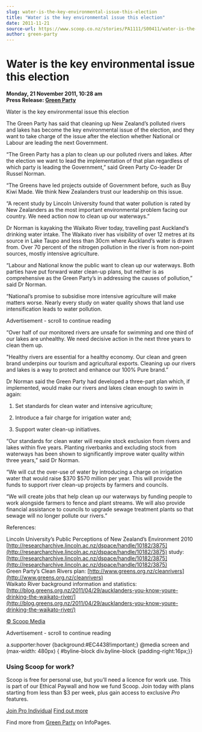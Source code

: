 ```yaml
---
slug: water-is-the-key-environmental-issue-this-election
title: "Water is the key environmental issue this election"
date: 2011-11-21
source-url: https://www.scoop.co.nz/stories/PA1111/S00411/water-is-the-key-environmental-issue-this-election.htm
author: green-party
---
```

Water is the key environmental issue this election
==================================================

**Monday, 21 November 2011, 10:28 am**  
**Press Release: [Green Party](https://info.scoop.co.nz/Green_Party)**

Water is the key environmental issue this election

The Green Party has said that cleaning up New Zealand’s polluted rivers and lakes has become the key environmental issue of the election, and they want to take charge of the issue after the election whether National or Labour are leading the next Government.

“The Green Party has a plan to clean up our polluted rivers and lakes. After the election we want to lead the implementation of that plan regardless of which party is leading the Government,” said Green Party Co-leader Dr Russel Norman.

“The Greens have led projects outside of Government before, such as Buy Kiwi Made. We think New Zealanders trust our leadership on this issue.

“A recent study by Lincoln University found that water pollution is rated by New Zealanders as the most important environmental problem facing our country. We need action now to clean up our waterways.”

Dr Norman is kayaking the Waikato River today, travelling past Auckland’s drinking water intake. The Waikato river has visibility of over 12 metres at its source in Lake Taupo and less than 30cm where Auckland’s water is drawn from. Over 70 percent of the nitrogen pollution in the river is from non-point sources, mostly intensive agriculture.

“Labour and National know the public want to clean up our waterways. Both parties have put forward water clean-up plans, but neither is as comprehensive as the Green Party’s in addressing the causes of pollution,” said Dr Norman.

“National’s promise to subsidise more intensive agriculture will make matters worse. Nearly every study on water quality shows that land use intensification leads to water pollution.

Advertisement - scroll to continue reading





“Over half of our monitored rivers are unsafe for swimming and one third of our lakes are unhealthy. We need decisive action in the next three years to clean them up.

"Healthy rivers are essential for a healthy economy. Our clean and green brand underpins our tourism and agricultural exports. Cleaning up our rivers and lakes is a way to protect and enhance our 100% Pure brand.”

Dr Norman said the Green Party had developed a three-part plan which, if implemented, would make our rivers and lakes clean enough to swim in again:

1) Set standards for clean water and intensive agriculture;

2) Introduce a fair charge for irrigation water and;

3) Support water clean-up initiatives.

“Our standards for clean water will require stock exclusion from rivers and lakes within five years. Planting riverbanks and excluding stock from waterways has been shown to significantly improve water quality within three years,” said Dr Norman.

“We will cut the over-use of water by introducing a charge on irrigation water that would raise $370 $570 million per year. This will provide the funds to support river clean-up projects by farmers and councils.

“We will create jobs that help clean up our waterways by funding people to work alongside farmers to fence and plant streams. We will also provide financial assistance to councils to upgrade sewage treatment plants so that sewage will no longer pollute our rivers.”

References:

Lincoln University’s Public Perceptions of New Zealand’s Environment 2010 [http://researcharchive.lincoln.ac.nz/dspace/handle/10182/3875](http://researcharchive.lincoln.ac.nz/dspace/handle/10182/3875) study: [http://researcharchive.lincoln.ac.nz/dspace/handle/10182/3875](http://researcharchive.lincoln.ac.nz/dspace/handle/10182/3875)  
Green Party’s Clean Rivers plan: [http://www.greens.org.nz/cleanrivers](http://www.greens.org.nz/cleanrivers)  
Waikato River background information and statistics: [http://blog.greens.org.nz/2011/04/29/aucklanders-you-know-youre-drinking-the-waikato-river/](http://blog.greens.org.nz/2011/04/29/aucklanders-you-know-youre-drinking-the-waikato-river/)  

[© Scoop Media](http://www.scoop.co.nz/about/terms.html)  

Advertisement - scroll to continue reading



a.supporter:hover {background:#EC4438!important;} @media screen and (max-width: 480px) { #byline-block div.byline-block {padding-right:16px;}}

### Using Scoop for work?

Scoop is free for personal use, but you’ll need a licence for work use. This is part of our Ethical Paywall and how we fund Scoop. Join today with plans starting from less than $3 per week, plus gain access to exclusive _Pro_ features.  
  
[Join Pro Individual](https://pro.scoop.co.nz/Individual/?from=ProIn24) [Find out more](https://pro.scoop.co.nz/using-scoop-for-work/?from=ProIn24)

Find more from [Green Party](https://info.scoop.co.nz/Green_Party) on InfoPages.